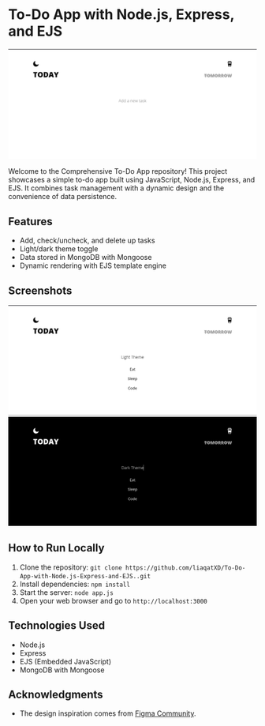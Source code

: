 # To-Do App with Node.js, Express, and EJS

![App Screenshot](./public/images/toDOApp.png)

Welcome to the Comprehensive To-Do App repository! This project showcases a simple to-do app built using JavaScript, Node.js, Express, and EJS. It combines task management with a dynamic design and the convenience of data persistence.

## Features

- Add, check/uncheck, and delete up tasks
- Light/dark theme toggle
- Data stored in MongoDB with Mongoose
- Dynamic rendering with EJS template engine

## Screenshots

![Light Theme](./public/images/light.png)
![Dark Theme](./public/images/dark.png)

## How to Run Locally

1. Clone the repository: `git clone https://github.com/liaqatXD/To-Do-App-with-Node.js-Express-and-EJS..git`
2. Install dependencies: `npm install`
3. Start the server: `node app.js`
4. Open your web browser and go to `http://localhost:3000`

## Technologies Used

- Node.js
- Express
- EJS (Embedded JavaScript)
- MongoDB with Mongoose

## Acknowledgments

- The design inspiration comes from [Figma Community](https://www.figma.com/community/file/1139629058750631030).
